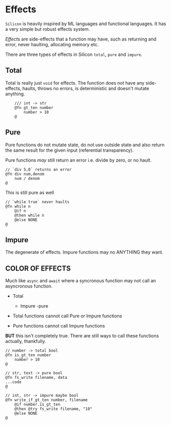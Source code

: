 # Effects

`Silicon` is heavily inspired by ML languages and functional languages. It has a very simple but
robust effects system.

_Effects_ are side-effects that a function may have, such as returning and error, never haulting, 
allocating memory etc. 

There are three types of effects in Silicon `total`, `pure` and `impure`. 

## Total

Total is really just `void` for effects. The function does not have any side-effects, haults, throws no errors, is deterministic and doesn't mutate anything. 

```silicon
    /// int -> str
    @fn gt_ten number
        number > 10
    @
```

## Pure

Pure functions do not mutate state, do not use outside state and also return the same
result for the given input (referential transparency).

Pure functions _may_ still return an error i.e. divide by zero, or no hault.

```silicon
// `div 5,0` returns an error
@fn div num,denom
    num / denom
@
```
This is still pure as well

```silicon
// `while true` never haults
@fn while n
    @if n
    @then while n
    @else NONE
@
```

## Impure

The degenerate of effects. Impure functions may no ANYTHING they want.


## COLOR OF EFFECTS

Much like `async` and `await` where a syncronous function may not call an asyncronous function. 

- Total
    - Impure
        -pure

- Total functions cannot call Pure or Impure functions
- Pure functions cannot call Impure functions

__BUT__ this isn't completely true. There are still ways to call these functions actually, thankfully.


```silicon
// number -> total bool
@fn is_gt_ten number
    number > 10
@

// str, text -> pure bool
@fn fs_write filename, data
...code
@

// int, str -> impure maybe bool
@fn write_if_gt_ten number, filename
    @if number.is_gt_ten
    @then @try fs_write filename, "10"
    @else NONE
@

```